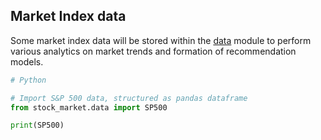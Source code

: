 ## Market Index data


Some market index data will be stored within the [data](../../stock_market/data) module to perform
various analytics on market trends and formation of recommendation models.

```python
# Python

# Import S&P 500 data, structured as pandas dataframe
from stock_market.data import SP500

print(SP500)
```
